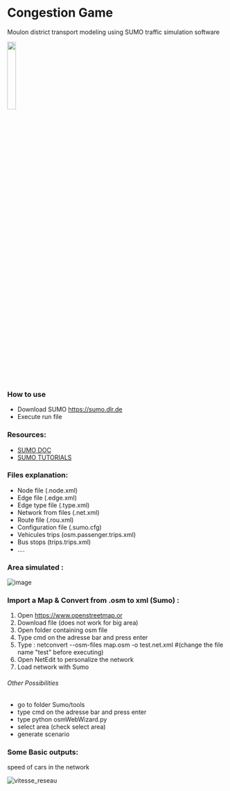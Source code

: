 # Congestion Game
Moulon district transport modeling using SUMO traffic simulation software

<a href="https://sumo.dlr.de/docs"><img width=20% src="https://github.com/eclipse/sumo/blob/master/docs/web/docs/images/sumo-logo.svg"></p></a>

### How to use
- Download SUMO https://sumo.dlr.de
- Execute run file

### Resources:
- [SUMO DOC](https://sumo.dlr.de/docs)
- [SUMO TUTORIALS](https://sumo.dlr.de/docs/Tutorials.html)

### Files explanation:
- Node file (.node.xml)
- Edge file (.edge.xml)
- Edge type file (.type.xml)
- Network from files (.net.xml)
- Route file (.rou.xml)
- Configuration file (.sumo.cfg)
- Vehicules trips (osm.passenger.trips.xml)
- Bus stops (trips.trips.xml)
- ....

### Area simulated :
![image](https://user-images.githubusercontent.com/72650161/105868306-57872400-5ff6-11eb-9796-d487fb2eb0d1.png)

### Import a Map & Convert from .osm to xml (Sumo) :
1) Open https://www.openstreetmap.or
2) Download file (does not work for big area)
3) Open folder containing osm file
4) Type cmd on the adresse bar and press enter
5) Type :  netconvert --osm-files map.osm -o test.net.xml  #(change the file name "test" before executing)
6) Open NetEdit to personalize the network
7) Load network with Sumo

###### Other Possibilities
- go to folder Sumo/tools
- type cmd on the adresse bar and press enter
- type python osmWebWizard.py
- select area (check select area)
- generate scenario

### Some Basic outputs:
speed of cars in the network

![vitesse_reseau](https://user-images.githubusercontent.com/72650161/106245493-cf2e9c00-620c-11eb-997d-9381d6ccb606.png)

